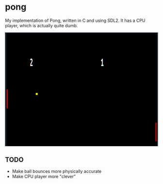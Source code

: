 # pong

My implementation of Pong, written in C and using SDL2. It has a CPU
player, which is actually quite dumb.

![Screenshot](pong.png)

## TODO
- Make ball bounces more physically accurate
- Make CPU player more "clever"
